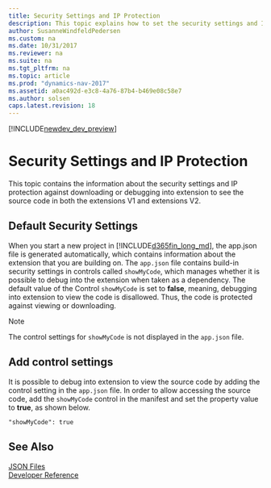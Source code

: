 ```yaml
---
title: Security Settings and IP Protection
description: This topic explains how to set the security settings and IP protection against downloading or debugging into extension to see the source code.
author: SusanneWindfeldPedersen
ms.custom: na
ms.date: 10/31/2017
ms.reviewer: na
ms.suite: na
ms.tgt_pltfrm: na
ms.topic: article
ms.prod: "dynamics-nav-2017"
ms.assetid: a0ac492d-e3c8-4a76-87b4-b469e08c58e7
ms.author: solsen
caps.latest.revision: 18
---
```


[!INCLUDE[newdev_dev_preview](includes/newdev_dev_preview.md)]

# Security Settings and IP Protection

This topic contains the information about the security settings and IP protection against downloading or debugging into extension to see the source code in both the extensions V1 and extensions V2.

## Default Security Settings
When you start a new project in [!INCLUDE[d365fin_long_md](includes/d365fin_long_md.md)], the app.json file is generated automatically, which contains information about the extension that you are building on. The ``app.json`` file contains build-in security settings in controls called ``showMyCode``, which manages whether it is possible to debug into the extension when taken as a dependency. The default value of the Control ``showMyCode`` is set to **false**, meaning, debugging into extension to view the code is disallowed. Thus, the code is protected against viewing or downloading.

> [!NOTE]  
> The control settings for ``showMyCode`` is not displayed in the ``app.json`` file. 

## Add control settings

It is possible to debug into extension to view the source code by adding the control setting in the ``app.json`` file. In order to allow accessing the source code, add the ``showMyCode`` control in the manifest and set the property value to **true**, as shown below.

```
"showMyCode": true
```

## See Also  

[JSON Files](devenv-json-files.md)  
[Developer Reference](devenv-reference-overview.md)  